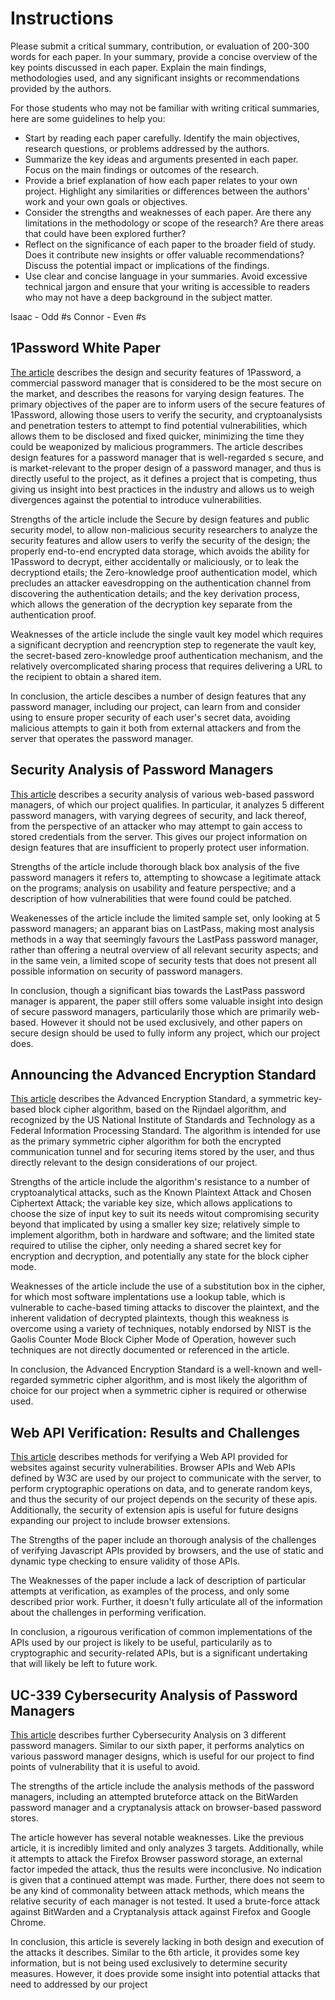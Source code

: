 # Instructions

Please submit a critical summary, contribution, or evaluation of 200-300 words for each paper. In your summary, provide a concise overview of the key points discussed in each paper. Explain the main findings, methodologies used, and any significant insights or recommendations provided by the authors.

For those students who may not be familiar with writing critical summaries, here are some guidelines to help you:

- Start by reading each paper carefully. Identify the main objectives, research questions, or problems addressed by the authors.
- Summarize the key ideas and arguments presented in each paper. Focus on the main findings or outcomes of the research.
- Provide a brief explanation of how each paper relates to your own project. Highlight any similarities or differences between the authors' work and your own goals or objectives.
- Consider the strengths and weaknesses of each paper. Are there any limitations in the methodology or scope of the research? Are there areas that could have been explored further?
- Reflect on the significance of each paper to the broader field of study. Does it contribute new insights or offer valuable recommendations? Discuss the potential impact or implications of the findings.
- Use clear and concise language in your summaries. Avoid excessive technical jargon and ensure that your writing is accessible to readers who may not have a deep background in the subject matter.

Isaac - Odd #s
Connor - Even #s


## 1Password White Paper

[The article](https://1passwordstatic.com/files/security/1password-white-paper.pdf) describes the design and security features of 1Password, a commercial password manager that is considered to be the most secure on the market, and describes the reasons for varying design features. 
The primary objectives of the paper are to inform users of the secure features of 1Password, allowing those users to verify the security, and cryptoanalysists and penetration testers to attempt to find potential vulnerabilities, which allows them to be disclosed and fixed quicker, minimizing the time they could be weaponized by malicious programmers. 
The article describes design features for a password manager that is well-regarded s secure, and is market-relevant to the proper design of a password manager, and thus is directly useful to the project, as it defines a project that is competing, thus giving us insight into best practices in the industry and allows us to weigh divergences against the potential to introduce vulnerabilities. 

Strengths of the article include the Secure by design features and public security model, to allow non-malicious security researchers to analyze the security features and allow users to verify the security of the design; the properly end-to-end encrypted data storage, which avoids the ability for 1Password to decrypt, either accidentally or maliciously, or to leak the decryptiond etails; the Zero-knowledge proof authentication model, which precludes an attacker eavesdropping on the authentication channel from discovering the authentication details; and the key derivation process, which allows the generation of the decryption key separate from the authentication proof.

Weaknesses of the article include the single vault key model which requires a significant decryption and reencryption step to regenerate the vault key, the secret-based zero-knowledge proof authentication mechanism, and the relatively overcomplicated sharing process that requires delivering a URL to the recipient to obtain a shared item. 

In conclusion, the article descibes a number of design features that any password manager, including our project, can learn from and consider using to ensure proper security of each user's secret data, avoiding malicious attempts to gain it both from external attackers and from the server that operates the password manager.

## Security Analysis of Password Managers

[This article](https://www.usenix.org/system/files/conference/usenixsecurity14/sec14-paper-li-zhiwei.pdf) describes a security analysis of various web-based password managers, of which our project qualifies. In particular, it analyzes 5 different password managers, with varying degrees of security, and lack thereof, from the perspective of an attacker who may attempt to gain access to stored credentials from the server. This gives our project information on design features that are insufficient to properly protect user information.

Strengths of the article include thorough black box analysis of the five password managers it refers to, attempting to showcase a legitimate attack on the programs; analysis on usability and feature perspective; and a description of how vulnerabilities that were found could be patched. 

Weakenesses of the article include the limited sample set, only looking at 5 password managers; an apparant bias on LastPass, making most analysis methods in a way that seemingly favours the LastPass password manager, rather than offering a neutral overview of all relevant security aspects; and in the same vein, a limited scope of security tests that does not present all possible information on security of password managers.

In conclusion, though a significant bias towards the LastPass password manager is apparent, the paper still offers some valuable insight into design of secure password managers, particularily those which are primarily web-based. However it should not be used exclusively, and other papers on secure design should be used to fully inform any project, which our project does. 

## Announcing the Advanced Encryption Standard

[This article](https://nvlpubs.nist.gov/nistpubs/FIPS/NIST.FIPS.197-upd1.pdf) describes the Advanced Encryption Standard, a symmetric key-based block cipher algorithm, based on the Rijndael algorithm, and recognized by the US National Institute of Standards and Technology as a Federal Information Processing Standard. The algorithm is intended for use as the primary symmetric cipher algorithm for both the encrypted communication tunnel and for securing items stored by the user, and thus directly relevant to the design considerations of our project.

Strengths of the article include the algorithm's resistance to a number of cryptoanalytical attacks, such as the Known Plaintext Attack and Chosen Ciphertext Attack; the variable key size, which allows applications to choose the size of input key to suit its needs witout compromising security beyond that implicated by using a smaller key size; relatively simple to implement algorithm, both in hardware and software; and the limited state required to utilise the cipher, only needing a shared secret key for encryption and decryption, and potentially any state for the block cipher mode.

Weaknesses of the article include the use of a substitution box in the cipher, for which most software implentations use a lookup table, which is vulnerable to cache-based timing attacks to discover the plaintext, and the inherent validation of decrypted plaintexts, though this weakness is overcome using a variety of techniques, notably endorsed by NIST is the Gaolis Counter Mode Block Cipher Mode of Operation, however such techniques are not directly documented or referenced in the article.

In conclusion, the Advanced Encryption Standard is a well-known and well-regarded symmetric cipher algorithm, and is most likely the algorithm of choice for our project when a symmetric cipher is required or otherwise used. 

## Web API Verification: Results and Challenges

[This article](http://static.cs.brown.edu/~sk/Publications/Papers/Published/glpk-web-api-verif-short/paper.pdf) describes methods for verifying a Web API provided for websites against security vulnerabilities. Browser APIs and Web APIs defined by W3C are used by our project to communicate with the server, to perform cryptographic operations on data, and to generate random keys, and thus the security of our project depends on the security of these apis. Additionally, the security of extension apis is useful for future designs expanding our project to include browser extensions.

The Strengths of the paper include an thorough analysis of the challenges of verifying Javascript APIs provided by browsers, and the use of static and dynamic type checking to ensure validity of those APIs.

The Weaknesses of the paper include a lack of description of particular attempts at verification, as examples of the process, and only some described prior work. Further, it doesn't fully articulate all of the information about the challenges in performing verification. 

In conclusion, a rigourous verification of common implementations of the APIs used by our project is likely to be useful, particularily as to cryptographic and security-related APIs, but is a significant undertaking that will likely be left to future work. 

## UC-339 Cybersecurity Analysis of Password Managers

[This article](https://digitalcommons.kennesaw.edu/cday/Spring_2023/Undergraduate_Capstone/10/) describes further Cybersecurity Analysis on 3 different password managers. Similar to our sixth paper, it performs analytics on various password manager designs, which is useful for our project to find points of vulnerability that it is useful to avoid.

The strengths of the article include the analysis methods of the password managers, including an attempted bruteforce attack on the BitWarden password manager and a cryptanalysis attack on browser-based password stores. 

The article however has several notable weaknesses. Like the previous article, it is incredibly limited and only analyzes 3 targets. Additionally, while it attempts to attack the Firefox Browser password storage, an external factor impeded the attack, thus the results were inconclusive. No indication is given that a continued attempt was made. Further, there does not seem to be any kind of commonality between attack methods, which means the relative security of each manager is not tested. It used a brute-force attack against BitWarden and a Cryptanalysis attack against Firefox and Google Chrome. 

In conclusion, this article is severely lacking in both design and execution of the attacks it describes. Similar to the 6th article, it provides some key information, but is not being used exclusively to determine security measures. However, it does provide some insight into potential attacks that need to addressed by our project